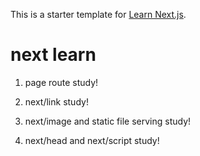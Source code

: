 This is a starter template for [Learn Next.js](https://nextjs.org/learn).

# next learn

1. page route study!

2. next/link study!

3. next/image and static file serving study!

4. next/head and next/script study!
